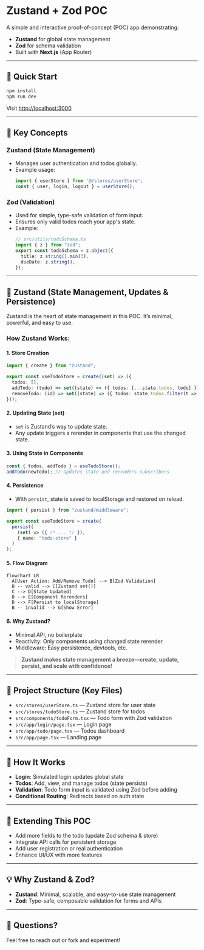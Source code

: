 # Zustand + Zod POC

A simple and interactive proof-of-concept (POC) app demonstrating:
- **Zustand** for global state management
- **Zod** for schema validation
- Built with **Next.js** (App Router)

---

## 🚀 Quick Start

```bash
npm install
npm run dev
```
Visit [http://localhost:3000](http://localhost:3000)

---

## 🧠 Key Concepts

### Zustand (State Management)
- Manages user authentication and todos globally.
- Example usage:
  ```ts
  import { userStore } from '@/stores/userStore';
  const { user, login, logout } = userStore();
  ```

### Zod (Validation)
- Used for simple, type-safe validation of form input.
- Ensures only valid todos reach your app's state.
- Example:
  ```ts
  // src/utils/todoSchema.ts
  import { z } from "zod";
  export const todoSchema = z.object({
    title: z.string().min(3),
    dueDate: z.string(),
  });
  ```

---

## 🏪 Zustand (State Management, Updates & Persistence)
Zustand is the heart of state management in this POC. It’s minimal, powerful, and easy to use.

### How Zustand Works:

#### 1. Store Creation
```ts
import { create } from "zustand";

export const useTodoStore = create((set) => ({
  todos: [],
  addTodo: (todo) => set((state) => ({ todos: [...state.todos, todo] })),
  removeTodo: (id) => set((state) => ({ todos: state.todos.filter(t => t.id !== id) })),
}));
```

#### 2. Updating State (set)
- `set` is Zustand’s way to update state.
- Any update triggers a rerender in components that use the changed state.

#### 3. Using State in Components
```ts
const { todos, addTodo } = useTodoStore();
addTodo(newTodo); // Updates state and rerenders subscribers
```

#### 4. Persistence
- With `persist`, state is saved to localStorage and restored on reload.
```ts
import { persist } from "zustand/middleware";

export const useTodoStore = create(
  persist(
    (set) => ({ /* ... */ }),
    { name: "todo-store" }
  )
);
```

#### 5. Flow Diagram
```mermaid
flowchart LR
  A[User Action: Add/Remove Todo] --> B[Zod Validation]
  B -- valid --> C[Zustand set()]
  C --> D[State Updated]
  D --> E[Component Rerenders]
  D --> F[Persist to localStorage]
  B -- invalid --> G[Show Error]
```

#### 6. Why Zustand?
- Minimal API, no boilerplate
- Reactivity: Only components using changed state rerender
- Middleware: Easy persistence, devtools, etc.

> **Zustand makes state management a breeze—create, update, persist, and scale with confidence!**

---

## 📁 Project Structure (Key Files)
- `src/stores/userStore.ts` — Zustand store for user state
- `src/stores/todoStore.ts` — Zustand store for todos
- `src/components/todoForm.tsx` — Todo form with Zod validation
- `src/app/login/page.tsx` — Login page
- `src/app/todo/page.tsx` — Todos dashboard
- `src/app/page.tsx` — Landing page

---

## 📝 How It Works
- **Login**: Simulated login updates global state
- **Todos**: Add, view, and manage todos (state persists)
- **Validation**: Todo form input is validated using Zod before adding
- **Conditional Routing**: Redirects based on auth state

---

## 🤝 Extending This POC
- Add more fields to the todo (update Zod schema & store)
- Integrate API calls for persistent storage
- Add user registration or real authentication
- Enhance UI/UX with more features

---

## 💡 Why Zustand & Zod?
- **Zustand**: Minimal, scalable, and easy-to-use state management
- **Zod**: Type-safe, composable validation for forms and APIs

---

## 📣 Questions?
Feel free to reach out or fork and experiment!
